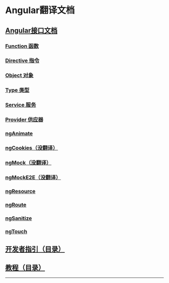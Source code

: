 # Angular翻译文档

## [Angular接口文档](https://github.com/vrbvillor/vrbvillor.github.io/issues/1)

### [Function 函数](https://github.com/vrbvillor/vrbvillor.github.io/issues/2)
### [Directive 指令](https://github.com/vrbvillor/vrbvillor.github.io/issues/90)
### [Object 对象](https://github.com/vrbvillor/vrbvillor.github.io/issues/91)
### [Type 类型](https://github.com/vrbvillor/vrbvillor.github.io/issues/99)
### [Service 服务](https://github.com/vrbvillor/vrbvillor.github.io/issues/124)
### [Provider 供应器](https://github.com/vrbvillor/vrbvillor.github.io/issues/137)

### [ngAnimate](https://github.com/vrbvillor/vrbvillor.github.io/issues/142)
### [ngCookies（没翻译）](https://github.com/vrbvillor/vrbvillor.github.io/issues/147)
### [ngMock（没翻译）](https://github.com/vrbvillor/vrbvillor.github.io/issues/151)
### [ngMockE2E（没翻译）](https://github.com/vrbvillor/vrbvillor.github.io/issues/168)
### [ngResource](https://github.com/vrbvillor/vrbvillor.github.io/issues/171)
### [ngRoute](https://github.com/vrbvillor/vrbvillor.github.io/issues/174)
### [ngSanitize](https://github.com/vrbvillor/vrbvillor.github.io/issues/182)
### [ngTouch](https://github.com/vrbvillor/vrbvillor.github.io/issues/187)

## [开发者指引（目录）](https://github.com/vrbvillor/vrbvillor.github.io/issues/222)
## [教程（目录）](https://github.com/vrbvillor/vrbvillor.github.io/issues/248)


----------